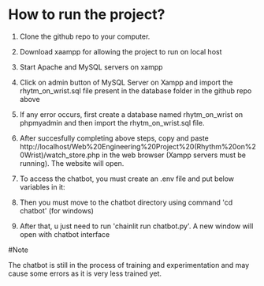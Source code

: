 # How to run the project?

1. Clone the github repo to your computer.
2. Download xaampp for allowing the project to run on local host
3. Start Apache and MySQL servers on xampp
4. Click on admin button of MySQL Server on Xampp and import the rhytm_on_wrist.sql file present in the database folder in the github repo above
5. If any error occurs, first create a database named rhytm_on_wrist on phpmyadmin and then import the rhytm_on_wrist.sql file.
6. After succesfully completing above steps, copy and paste http://localhost/Web%20Engineering%20Project%20(Rhythm%20on%20Wrist)/watch_store.php in the web browser (Xampp servers must be running). The website will open.
7. To access the chatbot, you must create an .env file and put below variables in it:
   


9. Then you must move to the chatbot directory using command 'cd chatbot' (for windows)
10. After that, u just need to run 'chainlit run chatbot.py'. A new window will open with chatbot interface


#Note

The chatbot is still in the process of training and experimentation and may cause some errors as it is very less trained yet.  

